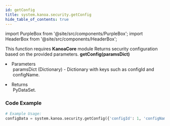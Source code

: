 ```yaml
---
id: getConfig
title: system.kanoa.security.getConfig
hide_table_of_contents: true
---
```


import PurpleBox from '@site/src/components/PurpleBox';
import HeaderBox from '@site/src/components/HeaderBox';

<PurpleBox>This function requires <b>KanoaCore</b> module</PurpleBox>
<HeaderBox header="Description">Returns security configuration based on the provided parameters.</HeaderBox>
<HeaderBox header="Syntax">
    <b>getConfig(paramsDict)</b>
    <li>Parameters <br />
        <ul>paramsDict (Dictionary) - Dictionary with keys such as configId and configName.</ul>
    </li>
    <li>Returns <br />
        <ul>PyDataSet.</ul>
    </li>
</HeaderBox>

### Code Example

```python
# Example Usage:
configData = system.kanoa.security.getConfig({'configId': 1, 'configName': 'SecurityConfig'})
